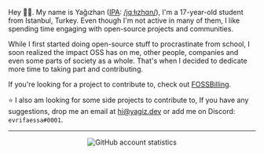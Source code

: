 Hey 👋🏻. My name is Yağızhan ([IPA](https://en.wikipedia.org/wiki/International_Phonetic_Alphabet): [/jɑːɫızhɑn/](http://ipa-reader.xyz/?text=j%C9%91%CB%90%C9%AB%C4%B1zh%C9%91n&voice=Filiz)), I'm a 17-year-old student from Istanbul, Turkey. Even though I'm not active in many of them, I like spending time engaging with open-source projects and communities.

While I first started doing open-source stuff to procrastinate from school, I soon realized the impact OSS has on me, other people, companies and even some parts of society as a whole. That's when I decided to dedicate more time to taking part and contributing.

If you're looking for a project to contribute to, check out [FOSSBilling](https://github.com/FOSSBilling/FOSSBilling).

⭐ I also am looking for some side projects to contribute to, If you have any suggestions, drop me an email at [hi@yagiz.dev](mailto:hi@yagiz.dev) or add me on Discord: `evrifaessa#0001`.

-----

<div align="center">
  <img src="https://github-readme-stats.vercel.app/api?username=evrifaessa&show_icons=true&count_private=true&theme=dark" alt="GitHub account statistics"/>
</div>
